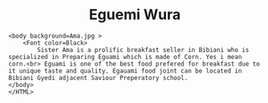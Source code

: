 <HTML>
    <Head><Title>Sister Ama</Title></Head>
    <H1>
        <Center>
            Eguemi Wura
        </Center>
    </H1>

    <body background=Ama.jpg >
        <Font color=Black>
            Sister Ama is a prolific breakfast seller in Bibiani who is  specialized in Preparing Eguami which is made of Corn. Yes i mean corn.<br> Eguami is one of the best food prefered for breakfast due to it unique taste and quality. Egauami food joint can be located in Bibiani Gyedi adjacent Saviour Preperatory school.
    </body>
    </HTML>
